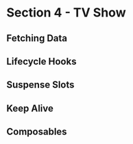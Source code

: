 # Section 4 - TV Show

## Fetching Data

## Lifecycle Hooks

## Suspense Slots

## Keep Alive

## Composables
